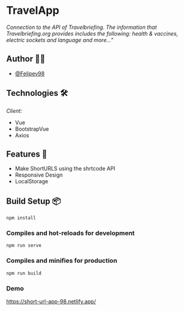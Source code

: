 # TravelApp


_Connection to the API of Travelbriefing. The information that Travelbriefing.org provides includes the following: health & vaccines, electric sockets and language and more...”_

## Author 🧑‍💼

- [@Felipev98](https://github.com/Felipev98/)

## Technologies 🛠️
_Client:_
* Vue 
* BootstrapVue
* Axios

## Features 📌

- Make ShortURLS  using the shrtcode API 
- Responsive Design
- LocalStorage

## Build Setup 📦

```
npm install
```

### Compiles and hot-reloads for development
```
npm run serve
```

### Compiles and minifies for production
```
npm run build
```

### Demo
https://short-url-app-98.netlify.app/
